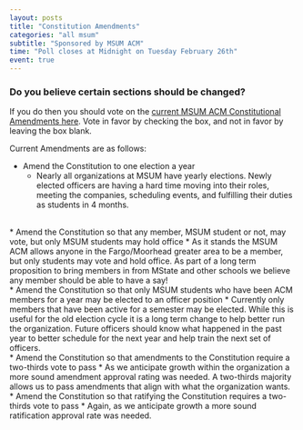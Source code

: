 ```yaml
---
layout: posts
title: "Constitution Amendments"
categories: "all msum"
subtitle: "Sponsored by MSUM ACM"
time: "Poll closes at Midnight on Tuesday February 26th"
event: true
---
```


### Do you believe certain sections should be changed? 
If you do then you should vote on the [current MSUM ACM Constitutional Amendments here](https://mnstate.campuslabs.com/engage/submitter/form/start/253105). Vote in favor by checking the box, and not in favor by leaving the box blank.

Current Amendments are as follows:
* Amend the Constitution to one election a year
    * Nearly all organizations at MSUM have yearly elections. Newly elected officers are having a hard time moving into their roles, meeting the companies, scheduling events, and fulfilling their duties as students in 4 months.
     
<br/>
* Amend the Constitution so that any member, MSUM student or not, may vote, but only MSUM students may hold office
    * As it stands the MSUM ACM allows anyone in the Fargo/Moorhead greater area to be a member, but only students may vote and hold office. As part of a long term proposition to bring members in from MState and other schools we believe any member should be able to have a say!

<br/>   
*  Amend the Constitution so that only MSUM students who have been ACM members for a year may be elected to an officer position
    * Currently only members that have been active for a semester may be elected. While this is useful for the old election cycle it is a long term change to help better run the organization. Future officers should know what happened in the past year to better schedule for the next year and help train the next set of officers.

<br/>    
* Amend the Constitution so that amendments to the Constitution require a two-thirds vote to pass
    * As we anticipate growth within the organization a more sound amendment approval rating was needed. A two-thirds majority allows us to pass amendments that align with what the organization wants.

<br/> 
* Amend the Constitution so that ratifying the Constitution requires a two-thirds vote to pass
    * Again, as we anticipate growth a more sound ratification approval rate was needed.